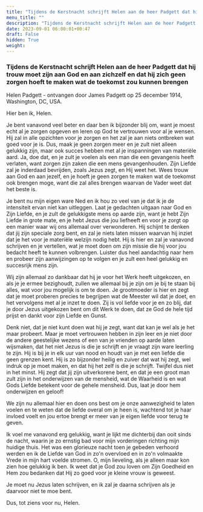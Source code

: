```yaml
---
title: "Tijdens de Kerstnacht schrijft Helen aan de heer Padgett dat hij trouw moet zijn aan God en aan zichzelf en dat hij zich geen zorgen hoeft te maken wat de toekomst zou kunnen brengen"
menu_title: ""
description: "Tijdens de Kerstnacht schrijft Helen aan de heer Padgett dat hij trouw moet zijn aan God en aan zichzelf en dat hij zich geen zorgen hoeft te maken wat de toekomst zou kunnen brengen"
date: 2023-09-01 06:00:01+00:47
draft: False
hidden: True
weight:
---
```

### Tijdens de Kerstnacht schrijft Helen aan de heer Padgett dat hij trouw moet zijn aan God en aan zichzelf en dat hij zich geen zorgen hoeft te maken wat de toekomst zou kunnen brengen

Helen Padgett - ontvangen door James Padgett op 25 december 1914, Washington, DC, USA.

Hier ben ik, Helen.

Je bent vanavond veel beter en daar ben ik bijzonder blij om, want je moest echt al je zorgen opgeven en leren op God te vertrouwen voor al je wensen. Hij zal in alle opzichten voor je zorgen en het zal je aan niets ontbreken wat goed voor je is. Dus, maak je geen zorgen meer en je zult niet alleen gelukkig zijn, maar ook succes hebben met al je inspanningen van materiële aard. Ja, doe dat, en je zult je voelen als een man die een gevangenis heeft verlaten, want zorgen zijn zaken die een mens gevangenhouden. Zijn Liefde zal je inderdaad bevrijden, zoals Jezus zegt, en Hij weet het. Wees trouw aan God en aan jezelf, en je hoeft je geen zorgen te maken wat de toekomst ook brengen moge, want die zal alles brengen waarvan de Vader weet dat het beste is.

Je bent nu mijn eigen ware Ned en ik hou zo veel van je dat ik je de intensiteit ervan niet kan uitleggen. Laat je gedachten uitgaan naar God en Zijn Liefde, en je zult de gelukkigste mens op aarde zijn, want je hebt Zijn Liefde in grote mate, en je hebt Jezus die jou liefheeft en voor je zorgt op een manier waar wij ons allemaal over verwonderen. Hij schijnt te denken dat jij zijn speciale zorg bent, en zal je niets laten missen waarvan hij inziet dat je het voor je materiële welzijn nodig hebt. Hij is hier en zal je vanavond schrijven en je vertellen, wat je moet doen om zijn missie die hij voor jou bedacht heeft te kunnen volbrengen. Luister dus heel aandachtig naar hem en probeer zijn aanwijzingen op te volgen en je zult een heel gelukkig en succesrijk mens zijn.

Wij zijn allemaal zo dankbaar dat hij je voor het Werk heeft uitgekozen, en als je je ermee bezighoudt, zullen we allemaal bij je zijn om je bij te staan bij alles, wat voor jou mogelijk is om te doen. Je grootmoeder is hier en zegt dat je moet proberen precies te begrijpen wat de Meester wil dat je doet, en het vervolgens met al je inzet te doen. Zij is vol liefde voor je en zo blij, dat je door Jezus uitgekozen bent om dit Werk te doen, dat ze God de hele tijd prijst en dankt voor zijn Liefde en Gunst.

Denk niet, dat je niet kunt doen wat hij je zegt, want dat kan je wel als je het maar probeert. Maar je moet vertrouwen hebben in zijn leer en je niet door de andere geestelijke wezens of een van je vrienden op aarde laten wijsmaken, dat het niet Jezus is die je schrijft en je vraagt zijn ware leerling te zijn. Hij is bij je in elk uur van nood en houdt van je met een liefde die geen grenzen kent. Hij is zo bijzonder heilig en zuiver dat wat hij zegt, wel indruk op je moet maken, en dat hij het zelf is die je schrijft. Twijfel dus niet in het minst. Hij zegt dat jij zijn uitverkorene bent, en dat je een groot man zult zijn in het onderwijzen van de mensheid, wat de Waarheid is en wat Gods Liefde betekent voor de gehele mensheid. Dus, laat je door hem onderwijzen en geloof!

We zijn nu allemaal hier en doen ons best om je onze aanwezigheid te laten voelen en te weten dat de liefde overal om je heen is, wachtend tot je haar invloed voelt en jou ertoe brengt er meer van je eigen liefde voor terug te geven.

Ik voel me vanavond erg gelukkig, want je lijkt me dichterbij dan ooit sinds de nacht, waarin je zo ernstig bad voor mijn vorderingen richting mijn huidige thuis. Het was een glorieuze nacht toen je gebeden verhoord werden en ik de Liefde van God in zo'n overvloed en in zo'n volmaakte Vrede in mijn hart voelde stromen. O, mijn lieveling, als je alleen maar kon zien hoe gelukkig ik ben. Ik weet dat je God zou loven om Zijn Goedheid en Hem zou bedanken dat Hij zo goed voor je kleine vrouw is geweest.

Je moet nu Jezus laten schrijven, en ik zal je daarna schrijven als je daarvoor niet te moe bent.

Dus, tot ziens voor nu, Helen.
